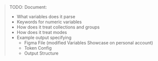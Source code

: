 > TODO: Document:
> - What variables does it parse
  > - Keywords for numeric variables 
> - How does it treat collections and groups
> - How does it treat modes
> - Example output specifying
>   - Figma File (modified Variables Showcase on personal account)
>   - Token Config
>   - Output Structure